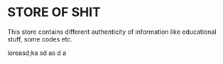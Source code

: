 # STORE OF SHIT

This store contains different authenticity of information like educational stuff, some codes etc.


loreasd;ka
sd 
as
d
a
